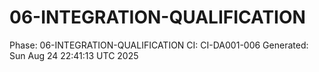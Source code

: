 # 06-INTEGRATION-QUALIFICATION
Phase: 06-INTEGRATION-QUALIFICATION
CI: CI-DA001-006
Generated: Sun Aug 24 22:41:13 UTC 2025
